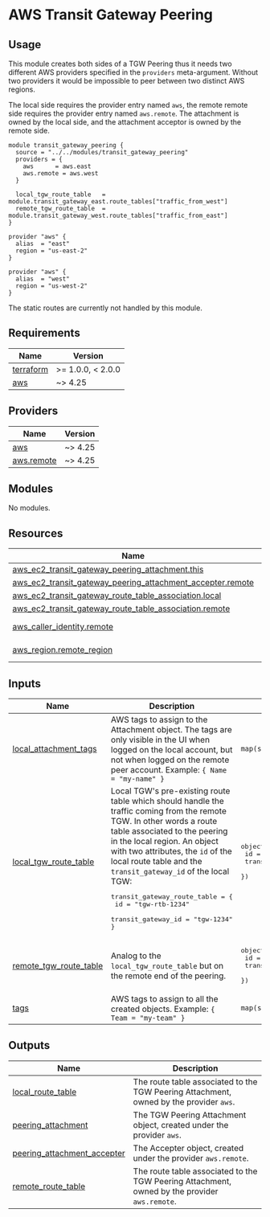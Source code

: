 # AWS Transit Gateway Peering

## Usage

This module creates both sides of a TGW Peering thus it needs two different AWS providers specified in the `providers` meta-argument.
Without two providers it would be impossible to peer between two distinct AWS regions.

The local side requires the provider entry named `aws`, the remote remote side requires the provider entry named `aws.remote`. The attachment
is owned by the local side, and the attachment acceptor is owned by the remote side.

```hcl2
module transit_gateway_peering {
  source = "../../modules/transit_gateway_peering"
  providers = {
    aws      = aws.east
    aws.remote = aws.west
  }

  local_tgw_route_table   = module.transit_gateway_east.route_tables["traffic_from_west"]
  remote_tgw_route_table  = module.transit_gateway_west.route_tables["traffic_from_east"]
}

provider "aws" {
  alias  = "east"
  region = "us-east-2"
}

provider "aws" {
  alias  = "west"
  region = "us-west-2"
}
```

The static routes are currently not handled by this module.

<!-- BEGINNING OF PRE-COMMIT-TERRAFORM DOCS HOOK -->
## Requirements

| Name | Version |
|------|---------|
| <a name="requirement_terraform"></a> [terraform](#requirement\_terraform) | >= 1.0.0, < 2.0.0 |
| <a name="requirement_aws"></a> [aws](#requirement\_aws) | ~> 4.25 |

## Providers

| Name | Version |
|------|---------|
| <a name="provider_aws"></a> [aws](#provider\_aws) | ~> 4.25 |
| <a name="provider_aws.remote"></a> [aws.remote](#provider\_aws.remote) | ~> 4.25 |

## Modules

No modules.

## Resources

| Name | Type |
|------|------|
| [aws_ec2_transit_gateway_peering_attachment.this](https://registry.terraform.io/providers/hashicorp/aws/latest/docs/resources/ec2_transit_gateway_peering_attachment) | resource |
| [aws_ec2_transit_gateway_peering_attachment_accepter.remote](https://registry.terraform.io/providers/hashicorp/aws/latest/docs/resources/ec2_transit_gateway_peering_attachment_accepter) | resource |
| [aws_ec2_transit_gateway_route_table_association.local](https://registry.terraform.io/providers/hashicorp/aws/latest/docs/resources/ec2_transit_gateway_route_table_association) | resource |
| [aws_ec2_transit_gateway_route_table_association.remote](https://registry.terraform.io/providers/hashicorp/aws/latest/docs/resources/ec2_transit_gateway_route_table_association) | resource |
| [aws_caller_identity.remote](https://registry.terraform.io/providers/hashicorp/aws/latest/docs/data-sources/caller_identity) | data source |
| [aws_region.remote_region](https://registry.terraform.io/providers/hashicorp/aws/latest/docs/data-sources/region) | data source |

## Inputs

| Name | Description | Type | Default | Required |
|------|-------------|------|---------|:--------:|
| <a name="input_local_attachment_tags"></a> [local\_attachment\_tags](#input\_local\_attachment\_tags) | AWS tags to assign to the Attachment object. The tags are only visible in the UI when logged on the local account, but not when logged on the remote peer account. Example: `{ Name = "my-name" }` | `map(string)` | `{}` | no |
| <a name="input_local_tgw_route_table"></a> [local\_tgw\_route\_table](#input\_local\_tgw\_route\_table) | Local TGW's pre-existing route table which should handle the traffic coming from the remote TGW. In other words a route table associated to the peering in the local region. An object with two attributes, the `id` of the local route table and the `transit_gateway_id` of the local TGW:<pre>transit_gateway_route_table = {<br>  id                 = "tgw-rtb-1234"<br>  transit_gateway_id = "tgw-1234"<br>}</pre> | <pre>object({<br>    id                 = string<br>    transit_gateway_id = string<br>  })</pre> | n/a | yes |
| <a name="input_remote_tgw_route_table"></a> [remote\_tgw\_route\_table](#input\_remote\_tgw\_route\_table) | Analog to the `local_tgw_route_table` but on the remote end of the peering. | <pre>object({<br>    id                 = string<br>    transit_gateway_id = string<br>  })</pre> | n/a | yes |
| <a name="input_tags"></a> [tags](#input\_tags) | AWS tags to assign to all the created objects. Example: `{ Team = "my-team" }` | `map(string)` | `{}` | no |

## Outputs

| Name | Description |
|------|-------------|
| <a name="output_local_route_table"></a> [local\_route\_table](#output\_local\_route\_table) | The route table associated to the TGW Peering Attachment, owned by the provider `aws`. |
| <a name="output_peering_attachment"></a> [peering\_attachment](#output\_peering\_attachment) | The TGW Peering Attachment object, created under the provider `aws`. |
| <a name="output_peering_attachment_accepter"></a> [peering\_attachment\_accepter](#output\_peering\_attachment\_accepter) | The Accepter object, created under the provider `aws.remote`. |
| <a name="output_remote_route_table"></a> [remote\_route\_table](#output\_remote\_route\_table) | The route table associated to the TGW Peering Attachment, owned by the provider `aws.remote`. |
<!-- END OF PRE-COMMIT-TERRAFORM DOCS HOOK -->
